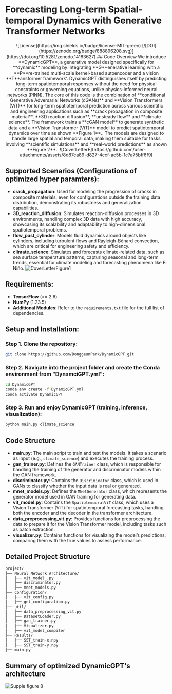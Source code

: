 # Forecasting Long-term Spatial-temporal Dynamics with Generative Transformer Networks

<p align="center"> 
![License](https://img.shields.io/badge/license-MIT-green) [![DOI](https://zenodo.org/badge/888896208.svg)](https://doi.org/10.5281/zenodo.14183627)
## Code Overview
We introduce **DynamicGPT**, a generative model designed specifically for **dynamic** modeling by integrating **G**enerative learning with a **P**re-trained multi-scale kernel-based autoencoder and a vision **T**ansformer framework’. DynamicGPT distinguishes itself by predicting long-term spatiotemporal responses without the need for physical constraints or governing equations, unlike physics-informed neural networks (PINN). The core of this code is the combination of **conditional Generative Adversarial Networks (cGANs)** and **Vision Transformers (ViT)** for long-term spatiotemporal prediction across various scientific and engineering applications such as **crack propagation in composite material**, **3D reaction diffusion**, **unsteady flow** and **climate science**. The framework trains a **cGAN model** to generate synthetic data and a **Vision Transformer (ViT)** model to predict spatiotemporal dynamics over time as shown **Figure 1**.. The models are designed to handle large spatial and temporal data, making them suitable for tasks involving **scientific simulations** and **real-world predictions** as shown **Figure 2**..
![CoverLetterF](https://github.com/user-attachments/assets/8d87ca89-d827-4ccf-ac5b-1c7a75bff6f9)

## Supported Scenarios (Configurations of optimized hyper paramters):
- **crack_propagation**: Used for modeling the progression of cracks in composite materials, even for configurations outside the training data distribution, demonstrating its robustness and generalization capabilities.
- **3D_reaction_diffusion**: Simulates reaction-diffusion processes in 3D environments, handling complex 3D data with high accuracy, showcasing its scalability and adaptability to high-dimensional spatiotemporal problems.
- **flow_past_cylinder**: Models fluid dynamics around objects like cylinders, including turbulent flows and Rayleigh-Bénard convection, which are critical for engineering safety and efficiency.
- **climate_science**: Simulates and forecasts climate-related data, such as sea surface temperature patterns, capturing seasonal and long-term trends, essential for climate modeling and forecasting phenomena like El Niño.
![CoverLetterFigure1](https://github.com/user-attachments/assets/9e175b01-ad90-41c3-9a13-200c75873704)

## Requirements:
- **TensorFlow** (>= 2.6)
- **NumPy** (1.23.5)
- **Additional Modules**: Refer to the `requirements.txt` file for the full list of dependencies.

## Setup and Installation:

### Step 1. Clone the repository:
```bash
git clone https://github.com/DonggeunPark/DynamicGPT.git
```

### Step 2. Navigate into the project folder and create the Conda environment from "DynamciGPT.yml":
```bash
cd DynamicGPT
conda env create -f DynamicGPT.yml
conda activate DynamicGPT
```

### Step 3. Run and enjoy **DynamicGPT** (training, inference, visualization):
```bash
python main.py climate_science
```

## Code Structure
- **main.py**: The main script to train and test the models. It takes a scenario as input (e.g., `climate_science`) and executes the training process.
- **gan_trainer.py**: Defines the `GANTrainer` class, which is responsible for handling the training of the generator and discriminator models within the GAN framework.
- **discriminator.py**: Contains the `Discriminator` class, which is used in GANs to classify whether the input data is real or generated.
- **mnet_models.py**: Defines the `MNetGenerator` class, which represents the generator model used in GAN training for generating data.
- **vit_model.py**: Contains the `SpatiotemporalViT` class, which uses a Vision Transformer (ViT) for spatiotemporal forecasting tasks, handling both the encoder and the decoder in the transformer architecture.
- **data_preprocessing_vit.py**: Provides functions for preprocessing the data to prepare it for the Vision Transformer model, including tasks such as patch extraction.
- **visualizer.py**: Contains functions for visualizing the model’s predictions, comparing them with the true values to assess performance.

## Detailed Project Structure
```bash
project/
├── Neural Network Architecture/
│   ├── vit_model_.py
│   ├── discriminator.py
│   ├── mnet_models.py
├── Configuration/
│   ├── vit_config.py
│   ├── get_configuration.py
├── util/
│   ├── data_preprocessing_vit.py
│   ├── DatasetLoader.py
│   ├── gan_trainer.py
│   ├── Visualizer.py
│   ├── vit_model_compiler
├── Results/
│   ├── SST_train-x.npy
│   ├── SST_train-y.npy
├── main.py
```

## Summary of optimized DynamicGPT's architecture
![Supple figure 8](https://github.com/user-attachments/assets/a0adf687-b44c-465e-807c-07906529bb97)


